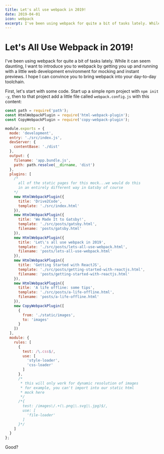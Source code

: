 ```yaml
---
title: Let's all use webpack in 2019!
date: 2019-04-01
icon: webpack
excerpt: I've been using webpack for quite a bit of tasks lately. While it can seem daunting, I want to introduce you to webpack by getting you up and running with a little web development environment for mocking and instant previews. I hope I can convince you to bring webpack into your day-to-day toolchain.
---
```

# Let's All Use Webpack in 2019!

I've been using webpack for quite a bit of tasks lately. While it can seem daunting, I want to introduce you to webpack by getting you up and running with a little web development environment for mocking and instant previews. I hope I can convince you to bring webpack into your day-to-day toolchain.

First, let's start with some code. Start up a simple npm project with `npm init -y`, then to that project add a little file called `webpack.config.js` with this content:

```javascript
const path = require('path');
const HtmlWebpackPlugin = require('html-webpack-plugin');
const CopyWebpackPlugin = require('copy-webpack-plugin');

module.exports = {
  mode: 'development',
  entry: './src/index.js',
  devServer: {
    contentBase: './dist'
  },
  output: {
    filename: 'app.bundle.js',
    path: path.resolve(__dirname, 'dist')
  },
  plugins: [
    /*
      all of the static pages for this mock...we would do this
      in an entirely different way in Gatsby of course
    */
    new HtmlWebpackPlugin({
      title: 'Drive2Code',
      template: './src/index.html'
    }),
    new HtmlWebpackPlugin({
      title: 'We Made It to Gatsby!',
      template: './src/posts/gatsby.html',
      filename: 'posts/gatsby.html'
    }),
    new HtmlWebpackPlugin({
      title: 'Let\'s all use webpack in 2019',
      template: './src/posts/lets-all-use-webpack.html',
      filename: 'posts/lets-all-use-webpack.html'
    }),
    new HtmlWebpackPlugin({
      title: 'Getting Started with ReactJS',
      template: './src/posts/getting-started-with-reactjs.html',
      filename: 'posts/getting-started-with-reactjs.html'
    }),
    new HtmlWebpackPlugin({
      title: 'A life offline: some tips',
      template: './src/posts/a-life-offline.html',
      filename: 'posts/a-life-offline.html'
    }),
    new CopyWebpackPlugin([
      {
        from: './static/images',
        to: 'images'
      }
    ])
  ],
  module: {
    rules: [
      {
        test: /\.css$/,
        use: [
          'style-loader',
          'css-loader'
        ]
      },
      /*
       * this will only work for dynamic resolution of images
       * for example, you can't import into our static html
       * mock here
       */
      /*{
        test: /images\/.+(\.png|\.svg|\.jpg)$/,
        use: [
          'file-loader'
        ]
      }*/
    ]
  }
};
```

Good?
